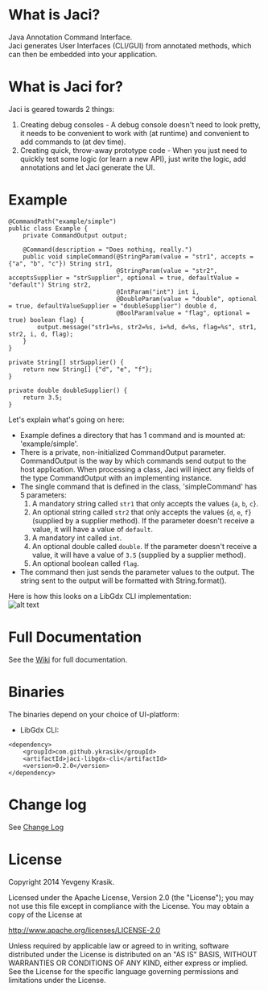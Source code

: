 # What is Jaci?
Java Annotation Command Interface.  
Jaci generates User Interfaces (CLI/GUI) from annotated methods, which can then be embedded into your application.

# What is Jaci for?
Jaci is geared towards 2 things:

1. Creating debug consoles - A debug console doesn't need to look pretty, it needs to be convenient to work with (at runtime) and convenient to add commands to (at dev time).
2. Creating quick, throw-away prototype code - When you just need to quickly test some logic (or learn a new API), just write the logic, add annotations and let Jaci generate the UI.

# Example
```
@CommandPath("example/simple")
public class Example {
    private CommandOutput output;

    @Command(description = "Does nothing, really.")
    public void simpleCommand(@StringParam(value = "str1", accepts = {"a", "b", "c"}) String str1,
                              @StringParam(value = "str2", acceptsSupplier = "strSupplier", optional = true, defaultValue = "default") String str2,
                              @IntParam("int") int i,
                              @DoubleParam(value = "double", optional = true, defaultValueSupplier = "doubleSupplier") double d,
                              @BoolParam(value = "flag", optional = true) boolean flag) {
        output.message("str1=%s, str2=%s, i=%d, d=%s, flag=%s", str1, str2, i, d, flag);
    }
}

private String[] strSupplier() {
    return new String[] {"d", "e", "f"};
}
    
private double doubleSupplier() {
    return 3.5;
}
```

Let's explain what's going on here:
* Example defines a directory that has 1 command and is mounted at: 'example/simple'.
* There is a private, non-initialized CommandOutput parameter. CommandOutput is the way by which commands send output to the host application. When processing a class, Jaci will inject any fields of the type CommandOutput with an implementing instance.
* The single command that is defined in the class, 'simpleCommand' has 5 parameters:
  1. A mandatory string called `str1` that only accepts the values {`a`, `b`, `c`}.
  2. An optional string called `str2` that only accepts the values {`d`, `e`, `f`} (supplied by a supplier method). If the parameter doesn't receive a value, it will have a value of `default`.
  3. A mandatory int called `int`.
  4. An optional double called `double`. If the parameter doesn't receive a value, it will have a value of `3.5` (supplied by a supplier method).
  5. An optional boolean called `flag`.
* The command then just sends the parameter values to the output. The string sent to the output will be formatted with String.format().

Here is how this looks on a LibGdx CLI implementation:  
![alt text](https://github.com/ykrasik/jaci/wiki/images/fullExample.PNG)

# Full Documentation
See the [Wiki](https://github.com/ykrasik/jaci/wiki) for full documentation.

# Binaries
The binaries depend on your choice of UI-platform:
* LibGdx CLI:
```
<dependency>
    <groupId>com.github.ykrasik</groupId>
    <artifactId>jaci-libgdx-cli</artifactId>
    <version>0.2.0</version>
</dependency>
```

# Change log
See [Change Log](https://github.com/ykrasik/jaci/blob/master/CHANGELOG.md)

# License
Copyright 2014 Yevgeny Krasik.

Licensed under the Apache License, Version 2.0 (the "License"); you may not use this file except in compliance with the License. You may obtain a copy of the License at

http://www.apache.org/licenses/LICENSE-2.0

Unless required by applicable law or agreed to in writing, software distributed under the License is distributed on an "AS IS" BASIS, WITHOUT WARRANTIES OR CONDITIONS OF ANY KIND, either express or implied. See the License for the specific language governing permissions and limitations under the License.